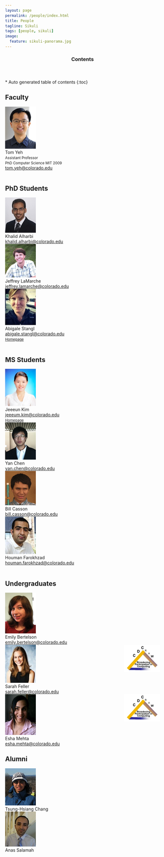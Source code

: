 ```yaml
---
layout: page
permalink: /people/index.html
title: People
tagline: Sikuli
tags: [people, sikuli]
image:
  feature: sikuli-panorama.jpg
---
```


<section id="table-of-contents" class="toc">
  <header>
    <h3 class="delta">Contents</h3>
  </header>
<div id="drawer" markdown="1">
*  Auto generated table of contents
{:toc}
</div>
</section><!-- /#table-of-contents -->


## Faculty

<div class="row">
  <div class="col-lg-4">
	<img class="img-thumbnail" src="/images/tom_yeh.png"/>
  </div>
  <div class="col-lg-8">
	Tom Yeh<br>
	<small>Assistant Professor</small><br>
	<small>PhD Computer Science MIT 2009</small><br>
	<a class="email" href="mailto:tom.yeh@colorado.edu">tom.yeh@colorado.edu</a><br>				
  </div>
</div>

<br>

## PhD Students

<div class="row">
  <div class="col-lg-4">
	<img class="img-thumbnail" src="/images/khalid_alharbi.jpg"/>
  </div>
  <div class="col-lg-8">
	Khalid Alharbi<br>
	<a class="email" href="mailto:khalid.alharbi@colorado.edu">khalid.alharbi@colorado.edu</a>
  </div>
</div>

<div class="row">
  <div class="col-lg-4">
	<img class="img-thumbnail" src="/images/jeff_lamarche.png"/>
  </div>
  <div class="col-lg-8">
	Jeffrey LaMarche<br>
	<a class="email" href="mailto:jeffrey.lamarche@colorado.edu">jeffrey.lamarche@colorado.edu</a>	
  </div>
</div>

<div class="row">
  <div class="col-lg-4">
	<img class="img-thumbnail" src="/images/abigale_stangl.jpg"/>
  </div>
  <div class="col-lg-8">
	Abigale Stangl<br>
	<a class="email" href="mailto:abigale.stangl@colorado.edu">abigale.stangl@colorado.edu</a><br>
	<small><a href="http://abigalestangl.com/">Homepage</a></small>
  </div>
</div>

<br>

## MS Students

<div class="row">
  <div class="col-lg-4">
	<img class="img-thumbnail" src="/images/jeeeum_kim.png"/>
  </div>
  <div class="col-lg-8">
	Jeeeun Kim<br>
	<a class="email" href="mailto:jeeeum.kim@colorado.edu">jeeeum.kim@colorado.edu</a><br>	
	<small><a href="http://abigalestangl.com/">Homepage</a></small>
  </div>
</div>

<div class="row">
  <div class="col-lg-4">
	<img class="img-thumbnail" src="/images/yan_chen.png"/>
  </div>
  <div class="col-lg-8">
	Yan Chen<br>
	<a class="email" href="mailto:yan.chen@colorado.edu">yan.chen@colorado.edu</a><br>		
  </div>
</div>

<div class="row">
  <div class="col-lg-4">
	<img class="img-thumbnail" src="/images/bill_casson.gif"/>
  </div>
  <div class="col-lg-8">
	Bill Casson<br>
	<a class="email" href="mailto:bill.casson@colorado.edu">bill.casson@colorado.edu</a><br>			
  </div>
</div>

<div class="row">
  <div class="col-lg-4">
	<img class="img-thumbnail" src="/images/houman_farokhzad.png"/>
  </div>
  <div class="col-lg-8">
	Houman Farokhzad<br>
	<a class="email" href="mailto:Houman.Farokhzad@Colorado.EDU">houman.farokhzad@colorado.edu</a><br>				
  </div>
</div>

<br>

## Undergraduates

<div class="row">
  <div class="col-lg-4">
	<img class="img-thumbnail" src="/images/emily_bertelson.png"/>
  </div>
  <div class="col-lg-8">
	Emily Bertelson<br>
	<a class="email" href="mailto:emily.bertelson@Colorado.EDU">emily.bertelson@colorado.edu</a><br>						
		<img style="float:right" src="/images/creu.png"/>
  </div>
</div>

<div class="row">
  <div class="col-lg-4">
	<img class="img-thumbnail" src="/images/sarah_feller.jpg"/>
  </div>
  <div class="col-lg-8">
	Sarah Feller<br>
	<a class="email" href="mailto:sarah.feller@Colorado.EDU">sarah.feller@colorado.edu</a><br>						
		<img style="float:right" src="/images/creu.png"/>
  </div>
</div>

<div class="row">
  <div class="col-lg-4">
	<img class="img-thumbnail" src="/images/esha_mehta.png"/>
  </div>
  <div class="col-lg-8">
	Esha Mehta<br>
	<a class="email" href="mailto:sarah.feller@Colorado.EDU">esha.mehta@colorado.edu</a><br>						
  </div>
</div>

## Alumni

<div class="row">
  <div class="col-lg-4">
	<img class="img-thumbnail" src="/images/vgod.png"/><br>
	Tsung-Hsiang Chang
  </div>
  <div class="col-lg-8">
	<img class="img-thumbnail" src="/images/anas_salamah.jpg"/><br>
	Anas Salamah
  </div>
</div>